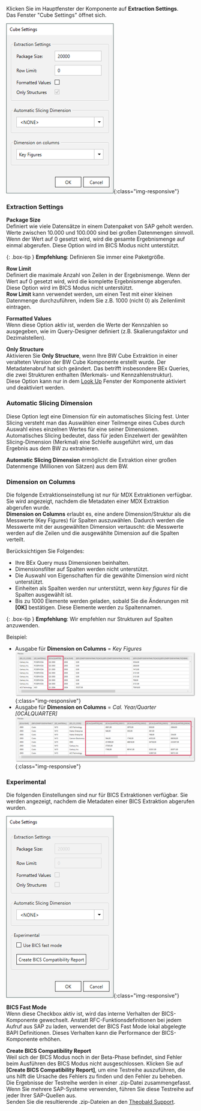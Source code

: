 Klicken Sie im Hauptfenster der Komponente auf **Extraction Settings**. <br>
Das Fenster "Cube Settings" öffnet sich.

![XU_BWCube_Settings](/img/content/XU_BWCube_Settings.png){:class="img-responsive"}

### Extraction Settings

**Package Size**<br> 
Definiert wie viele Datensätze in einem Datenpaket von SAP geholt werden.
Werte zwischen 10.000 und 100.000 sind bei großen Datenmengen sinnvoll.
Wenn der Wert auf 0 gesetzt wird, wird die gesamte Ergebnismenge auf einmal abgerufen.
Diese Option wird im BICS Modus nicht unterstützt. 

{: .box-tip }
**Empfehlung**: Definieren Sie immer eine Paketgröße.

**Row Limit** <br>
Definiert die maximale Anzahl von Zeilen in der Ergebnismenge.
Wenn der Wert auf 0 gesetzt wird, wird die komplette Ergebnismenge abgerufen.
Diese Option wird im BICS Modus nicht unterstützt.<br>
**Row Limit** kann verwendet werden, um einen Test mit einer kleinen Datenmenge durchzuführen, indem Sie z.B. 1000 (nicht 0) als Zeilenlimit eintragen.

**Formatted Values**<br>
Wenn diese Option aktiv ist, werden die Werte der Kennzahlen so ausgegeben, wie im Query-Designer definiert (z.B. Skalierungsfaktor und Dezimalstellen).

**Only Structure** <br>
Aktivieren Sie **Only Structure**, wenn Ihre BW Cube Extraktion in einer veralteten Version der BW Cube Komponente erstellt wurde.
Der Metadatenabruf hat sich geändert. 
Das betrifft insbesondere BEx Queries, die zwei Strukturen enthalten (Merkmals- und Kennzahlenstruktur).<br>
Diese Option kann nur in dem [Look Up](./eine-bw-cube-quelle-definieren#einen-bw-cube-oder-ein-query-suchen) Fenster der Komponente aktiviert und deaktiviert werden.

### Automatic Slicing Dimension

Diese Option legt eine Dimension für ein automatisches Slicing fest. 
Unter Slicing versteht man das Auswählen einer Teilmenge eines Cubes durch Auswahl eines einzelnen Wertes für eine seiner Dimensionen. 
Automatisches Slicing bedeutet, dass für jeden Einzelwert der gewählten Slicing-Dimension (Merkmal) eine Schleife ausgeführt wird, um das Ergebnis aus dem BW zu extrahieren. 

**Automatic Slicing Dimension** ermöglicht die Extraktion einer großen Datenmenge (Millionen von Sätzen) aus dem BW.

### Dimension on Columns

Die folgende Extraktionseinstellung ist nur für MDX Extraktionen verfügbar.
Sie wird angezeigt, nachdem die Metadaten einer MDX Extraktion abgerufen wurde.<br>
**Dimension on Columns** erlaubt es, eine andere Dimension/Struktur als die Messwerte (Key Figures) für Spalten auszuwählen.
Dadurch werden die Messwerte mit der ausgewählten Dimension vertauscht: die Messwerte werden auf die Zeilen und die ausgewählte Dimension auf die Spalten verteilt.

Berücksichtigen Sie Folgendes:
- Ihre BEx Query muss Dimensionen beinhalten.
- Dimensionsfilter auf Spalten werden nicht unterstützt.
- Die Auswahl von Eigenschaften für die gewählte Dimension wird nicht unterstützt.
- Einheiten als Spalten werden nur unterstützt, wenn *key figures* für die Spalten ausgewählt ist.
- Bis zu 1000 Elemente werden geladen, sobald Sie die Änderungen mit **[OK]** bestätigen. Diese Elemente werden zu Spaltennamen.

{: .box-tip }
**Empfehlung**: Wir empfehlen nur Strukturen auf Spalten anzuwenden.

Beispiel:
- Ausgabe für **Dimension on Columns** = *Key Figures*<br>
![BWCube-dimension-keyfigures](/img/content/Cube-keyfigures.png){:class="img-responsive"}
- Ausgabe für **Dimension on Columns** = *Cal. Year/Quarter [0CALQUARTER]*<br>
![BWCube-dimension-calquarter](/img/content/Cube-calyear.png){:class="img-responsive"}


### Experimental

Die folgenden Einstellungen sind nur für BICS Extraktionen verfügbar.
Sie werden angezeigt, nachdem die Metadaten einer BICS Extraktion abgerufen wurden.

![XU_BWCube_Settings](/img/content/bwcube-bics-fast-mode.png){:class="img-responsive"}

**BICS Fast Mode**<br>
Wenn diese Checkbox aktiv ist, wird das interne Verhalten der BICS-Komponente gewechselt.
Anstatt RFC-Funktionsdefinitionen bei jedem Aufruf aus SAP zu laden, verwendet der BICS Fast Mode lokal abgelegte BAPI Definitionen.
Dieses Verhalten kann die Performance der BICS-Komponente erhöhen.

**Create BICS Compatibility Report**<br>
Weil sich der BICS Modus noch in der Beta-Phase befindet, sind Fehler beim Ausführen des BICS Modus nicht ausgeschlossen.
Klicken Sie auf **[Create BICS Compatibility Report]**, um eine Testreihe auszuführen, die uns hilft die Ursache des Fehlers zu finden und den Fehler zu beheben.<br>
Die Ergebnisse der Testreihe werden in einer .zip-Datei zusammengefasst.
Wenn Sie mehrere SAP-Systeme verwenden, führen Sie diese Testreihe auf jeder Ihrer SAP-Quellen aus. <br>
Senden Sie die resultierende .zip-Dateien an den [Theobald Support](https://support.theobald-software.com).